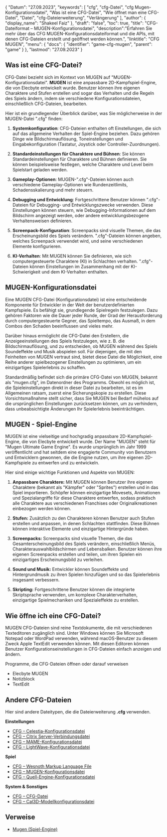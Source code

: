 {
"Datum": "27.09.2023",
  "keywords": [
"cfg",
"cfg-Datei",
"cfg Mugen-Konfigurationsdatei",
"Was ist eine CFG-Datei",
"Wie öffnet man eine CFG-Datei",
"Datei",
"cfg-Dateierweiterung",
"Verlängerung"
],
  "author": {
"display_name": "Shakeel Faiz"
},
"draft": "false",
"toc": true,
"title": "CFG-Dateiformat – MUGEN-Konfigurationsdatei",
  "description":"Erfahren Sie mehr über das CFG MUGEN-Konfigurationsdateiformat und die APIs, mit denen CFG-Dateien erstellt und geöffnet werden können.",
"linktitle": "CFG MUGEN",
  "menu": {
    "docs": {
      "identifier": "game-cfg-mugen",
"parent": "game"
}
},
"lastmod": "27.09.2023"
}

## Was ist eine CFG-Datei?

CFG-Datei bezieht sich im Kontext von MUGEN auf "MUGEN-Konfigurationsdatei". **MUGEN** ist eine anpassbare 2D-Kampfspiel-Engine, die von Elecbyte entwickelt wurde. Benutzer können ihre eigenen Charaktere und Stufen erstellen und sogar das Verhalten und die Regeln des Spiels ändern, indem sie verschiedene Konfigurationsdateien, einschließlich CFG-Dateien, bearbeiten.

Hier ist ein grundlegender Überblick darüber, was Sie möglicherweise in der MUGEN-Datei ".cfg" finden:

1. **Systemkonfiguration**: CFG-Dateien enthalten oft Einstellungen, die sich auf das allgemeine Verhalten der Spiel-Engine beziehen. Dazu gehören Dinge wie Bildschirmauflösung, Toneinstellungen und Eingabekonfiguration (Tastatur, Joystick oder Controller-Zuordnungen).
    








2. **Standardeinstellungen für Charaktere und Bühnen**: Sie können Standardeinstellungen für Charaktere und Bühnen definieren. Sie können beispielsweise festlegen, welche Charaktere und Level beim Spielstart geladen werden.
    








3. **Gameplay-Optionen**: MUGEN-".cfg"-Dateien können auch verschiedene Gameplay-Optionen wie Rundenzeitlimits, Schadensskalierung und mehr steuern.
    








4. **Debugging und Entwicklung**: Fortgeschrittene Benutzer können ".cfg"-Dateien für Debugging- und Entwicklungszwecke verwenden. Diese Einstellungen können steuern, wie Debugging-Informationen auf dem Bildschirm angezeigt werden, oder andere entwicklungsbezogene Verhaltensweisen definieren.
    








5. **Screenpack-Konfiguration**: Screenpacks sind visuelle Themen, die das Erscheinungsbild des Spiels verändern. ".cfg"-Dateien können angeben, welches Screenpack verwendet wird, und seine verschiedenen Elemente konfigurieren.
    








6. **KI-Verhalten**: Mit MUGEN können Sie definieren, wie sich computergesteuerte Charaktere (KI) in Schlachten verhalten. ".cfg"-Dateien können Einstellungen im Zusammenhang mit der KI-Schwierigkeit und dem KI-Verhalten enthalten.

## MUGEN-Konfigurationsdatei

Eine MUGEN CFG-Datei (Konfigurationsdatei) ist eine entscheidende Komponente für Entwickler in der Welt der benutzerdefinierten Kampfspiele. Es befähigt sie, grundlegende Spielregeln festzulegen. Dazu gehören Faktoren wie die Dauer jeder Runde, der Grad der Herausforderung durch computergesteuerte Gegner, das Spieltempo, das Ausmaß, in dem Combos den Schaden beeinflussen und vieles mehr.

Darüber hinaus ermöglicht die CFG-Datei den Erstellern, die Anzeigeeinstellungen des Spiels festzulegen, wie z. B. die Bildschirmauflösung, und zu entscheiden, ob MUGEN während des Spiels Soundeffekte und Musik abspielen soll. Für diejenigen, die mit den Feinheiten von MUGEN vertraut sind, bietet diese Datei die Möglichkeit, eine Reihe anderer spielbezogener Einstellungen zu optimieren, um ein einzigartiges Spielerlebnis zu schaffen.

Standardmäßig befindet sich die primäre CFG-Datei von MUGEN, bekannt als "mugen.cfg", im Datenordner des Programms. Obwohl es möglich ist, die Spieleinstellungen direkt in dieser Datei zu bearbeiten, ist es im Allgemeinen ratsam, zuerst eine Sicherungskopie zu erstellen. Diese Vorsichtsmaßnahme stellt sicher, dass Sie MUGEN bei Bedarf mühelos auf die ursprünglichen Einstellungen zurücksetzen können, um zu verhindern, dass unbeabsichtigte Änderungen Ihr Spielerlebnis beeinträchtigen.

## MUGEN - Spiel-Engine

MUGEN ist eine vielseitige und hochgradig anpassbare 2D-Kampfspiel-Engine, die von Elecbyte entwickelt wurde. Der Name "MUGEN" steht für "Mugen Ultimate Game Engine". Es wurde ursprünglich im Jahr 1999 veröffentlicht und hat seitdem eine engagierte Community von Benutzern und Entwicklern gewonnen, die die Engine nutzen, um ihre eigenen 2D-Kampfspiele zu entwerfen und zu entwickeln.

Hier sind einige wichtige Funktionen und Aspekte von MUGEN:

1. **Anpassbare Charaktere:** Mit MUGEN können Benutzer ihre eigenen Charaktere (bekannt als "Kämpfer" oder "Sprites") erstellen und in das Spiel importieren. Schöpfer können einzigartige Movesets, Animationen und Spezialangriffe für diese Charaktere entwerfen, sodass praktisch alle Charaktere aus verschiedenen Franchises oder Originalkreationen einbezogen werden können.
    








2. **Stufen:** Zusätzlich zu den Charakteren können Benutzer auch Stufen erstellen und anpassen, in denen Schlachten stattfinden. Diese Bühnen können interaktive Elemente und einzigartige Hintergründe haben.
      









3. **Screenpacks:** Screenpacks sind visuelle Themen, die das Gesamterscheinungsbild des Spiels verändern, einschließlich Menüs, Charakterauswahlbildschirmen und Lebensbalken. Benutzer können ihre eigenen Screenpacks erstellen und teilen, um ihren Spielen ein einzigartiges Erscheinungsbild zu verleihen.
    








4. **Sound und Musik:** Entwickler können Soundeffekte und Hintergrundmusik zu ihren Spielen hinzufügen und so das Spielerlebnis insgesamt verbessern.
    








5. **Skripting:** Fortgeschrittene Benutzer können die integrierte Skriptsprache verwenden, um komplexe Charakterverhalten, einzigartige Spielmechaniken und Spezialeffekte zu erstellen.

## Wie öffne ich eine CFG-Datei?

MUGEN CFG-Dateien sind reine Textdokumente, die mit verschiedenen Texteditoren zugänglich sind. Unter Windows können Sie Microsoft Notepad oder WordPad verwenden, während macOS-Benutzer zu diesem Zweck Apple TextEdit verwenden können. Mit diesen Editoren können Benutzer Konfigurationseinstellungen in CFG-Dateien einfach anzeigen und ändern.

Programme, die CFG-Dateien öffnen oder darauf verweisen

- Elecbyte MUGEN
- Notizblock
- TextEdit

## Andere CFG-Dateien

Hier sind andere Dateitypen, die die Dateierweiterung **.cfg** verwenden.

**Einstellungen**
- [CFG – Celestia-Konfigurationsdatei](/settings/cfg-celestia/)
- [CFG – Citrix Server-Verbindungsdatei](/settings/cfg-citrix/)
- [CFG – MAME-Konfigurationsdatei](/settings/cfg-mame/)
- [CFG – LightWave-Konfigurationsdatei](/settings/cfg-lightwave/)

**Spiel**
- [CFG – Wesnoth Markup Language File](/game/cfg-wesnoth/)
- [CFG – MUGEN-Konfigurationsdatei](/game/cfg-mugen/)
- [CFG – Quell-Engine-Konfigurationsdatei](/game/cfg-sourceengine/)

**System & Sonstiges**
- [CFG – CFG-Datei](/system/cfg/)
- [CFG – Cal3D-Modellkonfigurationsdatei](/misc/cfg-cal3d/)

## Verweise
* [Mugen (Spiel-Engine)](https://en.wikipedia.org/wiki/Mugen_(game_engine))

